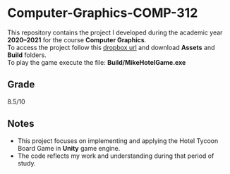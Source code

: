 # Computer-Graphics-COMP-312

This repository contains the project I developed during the academic year **2020–2021** for the course **Computer Graphics**.  
To access the project follow this [dropbox url](https://www.dropbox.com/scl/fi/yjd5afe5jj0m9ih61khug/Kratimenos_Michail_2018030104.zip?dl=0&e=2&rlkey=refu4kaea8grvx7ikk1g5y08k) and download **Assets** and **Build** folders.  
To play the game execute the file: **Build/MikeHotelGame.exe**

## Grade

8.5/10

## Notes
- This project focuses on implementing and applying the Hotel Tycoon Board Game in **Unity** game engine.  
- The code reflects my work and understanding during that period of study.
